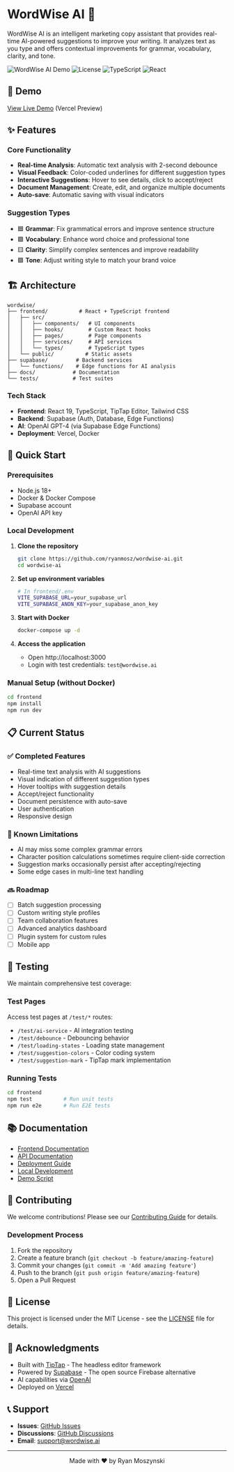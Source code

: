 # WordWise AI 🚀

WordWise AI is an intelligent marketing copy assistant that provides real-time AI-powered suggestions to improve your writing. It analyzes text as you type and offers contextual improvements for grammar, vocabulary, clarity, and tone.

![WordWise AI Demo](https://img.shields.io/badge/status-beta-yellow) ![License](https://img.shields.io/badge/license-MIT-blue) ![TypeScript](https://img.shields.io/badge/TypeScript-5.8-blue) ![React](https://img.shields.io/badge/React-19.1-blue)

## 🎥 Demo

[View Live Demo](https://wordwise-ai-git-feature-80-frontend-backend-ryanmosz.vercel.app) (Vercel Preview)

## ✨ Features

### Core Functionality
- **Real-time Analysis**: Automatic text analysis with 2-second debounce
- **Visual Feedback**: Color-coded underlines for different suggestion types
- **Interactive Suggestions**: Hover to see details, click to accept/reject
- **Document Management**: Create, edit, and organize multiple documents
- **Auto-save**: Automatic saving with visual indicators

### Suggestion Types
- 🟦 **Grammar**: Fix grammatical errors and improve sentence structure
- 🟪 **Vocabulary**: Enhance word choice and professional tone
- 🟨 **Clarity**: Simplify complex sentences and improve readability
- 🟩 **Tone**: Adjust writing style to match your brand voice

## 🏗 Architecture

```
wordwise/
├── frontend/          # React + TypeScript frontend
│   ├── src/
│   │   ├── components/   # UI components
│   │   ├── hooks/        # Custom React hooks
│   │   ├── pages/        # Page components
│   │   ├── services/     # API services
│   │   └── types/        # TypeScript types
│   └── public/          # Static assets
├── supabase/         # Backend services
│   └── functions/    # Edge functions for AI analysis
├── docs/            # Documentation
└── tests/           # Test suites
```

### Tech Stack
- **Frontend**: React 19, TypeScript, TipTap Editor, Tailwind CSS
- **Backend**: Supabase (Auth, Database, Edge Functions)
- **AI**: OpenAI GPT-4 (via Supabase Edge Functions)
- **Deployment**: Vercel, Docker

## 🚀 Quick Start

### Prerequisites
- Node.js 18+
- Docker & Docker Compose
- Supabase account
- OpenAI API key

### Local Development

1. **Clone the repository**
   ```bash
   git clone https://github.com/ryanmosz/wordwise-ai.git
   cd wordwise-ai
   ```

2. **Set up environment variables**
   ```bash
   # In frontend/.env
   VITE_SUPABASE_URL=your_supabase_url
   VITE_SUPABASE_ANON_KEY=your_supabase_anon_key
   ```

3. **Start with Docker**
   ```bash
   docker-compose up -d
   ```

4. **Access the application**
   - Open http://localhost:3000
   - Login with test credentials: `test@wordwise.ai`

### Manual Setup (without Docker)

```bash
cd frontend
npm install
npm run dev
```

## 📋 Current Status

### ✅ Completed Features
- Real-time text analysis with AI suggestions
- Visual indication of different suggestion types
- Hover tooltips with suggestion details
- Accept/reject functionality
- Document persistence with auto-save
- User authentication
- Responsive design

### 🚧 Known Limitations
- AI may miss some complex grammar errors
- Character position calculations sometimes require client-side correction
- Suggestion marks occasionally persist after accepting/rejecting
- Some edge cases in multi-line text handling

### 🔜 Roadmap
- [ ] Batch suggestion processing
- [ ] Custom writing style profiles
- [ ] Team collaboration features
- [ ] Advanced analytics dashboard
- [ ] Plugin system for custom rules
- [ ] Mobile app

## 🧪 Testing

We maintain comprehensive test coverage:

### Test Pages
Access test pages at `/test/*` routes:
- `/test/ai-service` - AI integration testing
- `/test/debounce` - Debouncing behavior
- `/test/loading-states` - Loading state management
- `/test/suggestion-colors` - Color coding system
- `/test/suggestion-mark` - TipTap mark implementation

### Running Tests
```bash
cd frontend
npm test          # Run unit tests
npm run e2e       # Run E2E tests
```

## 📚 Documentation

- [Frontend Documentation](./frontend/README.md)
- [API Documentation](./docs/api.md)
- [Deployment Guide](./DEPLOYMENT.md)
- [Local Development](./LOCAL_DEV_ENVIRONMENT.md)
- [Demo Script](./DEMO_SCRIPT.md)

## 🤝 Contributing

We welcome contributions! Please see our [Contributing Guide](./CONTRIBUTING.md) for details.

### Development Process
1. Fork the repository
2. Create a feature branch (`git checkout -b feature/amazing-feature`)
3. Commit your changes (`git commit -m 'Add amazing feature'`)
4. Push to the branch (`git push origin feature/amazing-feature`)
5. Open a Pull Request

## 📄 License

This project is licensed under the MIT License - see the [LICENSE](./LICENSE) file for details.

## 🙏 Acknowledgments

- Built with [TipTap](https://tiptap.dev/) - The headless editor framework
- Powered by [Supabase](https://supabase.com/) - The open source Firebase alternative
- AI capabilities via [OpenAI](https://openai.com/)
- Deployed on [Vercel](https://vercel.com/)

## 📞 Support

- **Issues**: [GitHub Issues](https://github.com/ryanmosz/wordwise-ai/issues)
- **Discussions**: [GitHub Discussions](https://github.com/ryanmosz/wordwise-ai/discussions)
- **Email**: support@wordwise.ai

---

<p align="center">Made with ❤️ by Ryan Moszynski</p> 